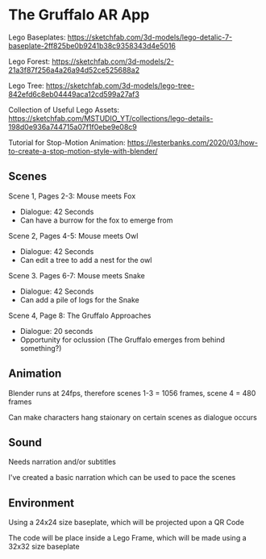 # The Gruffalo AR App

Lego Baseplates: https://sketchfab.com/3d-models/lego-detalic-7-baseplate-2ff825be0b9241b38c9358343d4e5016

Lego Forest: https://sketchfab.com/3d-models/2-21a3f87f256a4a26a94d52ce525688a2

Lego Tree: https://sketchfab.com/3d-models/lego-tree-842efd6c8eb04449aca12cd599a27af3

Collection of Useful Lego Assets: https://sketchfab.com/MSTUDIO_YT/collections/lego-details-198d0e936a744715a07f1f0ebe9e08c9

Tutorial for Stop-Motion Animation: https://lesterbanks.com/2020/03/how-to-create-a-stop-motion-style-with-blender/

## Scenes

Scene 1, Pages 2-3: Mouse meets Fox

- Dialogue: 42 Seconds
- Can have a burrow for the fox to emerge from

Scene 2, Pages 4-5: Mouse meets Owl

- Dialogue: 42 Seconds
- Can edit a tree to add a nest for the owl

Scene 3. Pages 6-7: Mouse meets Snake

- Dialogue: 42 Seconds
- Can add a pile of logs for the Snake

Scene 4, Page 8: The Gruffalo Approaches

- Dialogue: 20 seconds
- Opportunity for oclussion (The Gruffalo emerges from behind something?)

## Animation

Blender runs at 24fps, therefore scenes 1-3 = 1056 frames, scene 4 = 480 frames

Can make characters hang staionary on certain scenes as dialogue occurs

## Sound

Needs narration and/or subtitles

I've created a basic narration which can be used to pace the scenes

## Environment

Using a 24x24 size baseplate, which will be projected upon a QR Code

The code will be place inside a Lego Frame, which will be made using a 32x32 size baseplate


